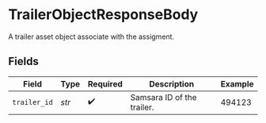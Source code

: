 # TrailerObjectResponseBody

A trailer asset object associate with the assigment.


## Fields

| Field                      | Type                       | Required                   | Description                | Example                    |
| -------------------------- | -------------------------- | -------------------------- | -------------------------- | -------------------------- |
| `trailer_id`               | *str*                      | :heavy_check_mark:         | Samsara ID of the trailer. | 494123                     |